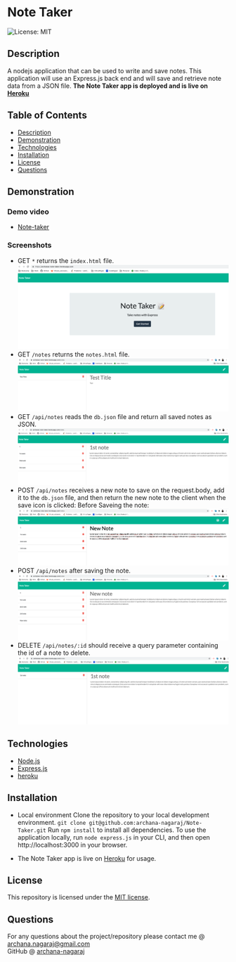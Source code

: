 # Note Taker

![License: MIT](https://img.shields.io/badge/License-MIT-yellow.svg)

## Description

A nodejs application that can be used to write and save notes. This application will use an Express.js back end and will save and retrieve note data from a JSON file. 
**The Note Taker app is deployed and is live on [Heroku](https://archanas-note-taker.herokuapp.com/)**

## Table of Contents

* [Description](#description)
* [Demonstration](#demonstration)
* [Technologies](#technologies)
* [Installation](#installation)
* [License](#license)
* [Questions](#questions)

## Demonstration


### Demo video
* [Note-taker](https://drive.google.com/file/d/1mNuUI9wi6TTO-6MELPLR9i1X-xeH_1c_/view)

### Screenshots 
* GET `*` returns the `index.html` file. ![/](./public/assets/images/index.png)
* GET `/notes` returns the `notes.html` file. ![/notes](./public/assets/images/notes.png)
* GET `/api/notes` reads the `db.json` file and return all saved notes as JSON.![/api/notes](./public/assets/images/getnotes.png)
* POST `/api/notes` receives a new note to save on the request.body, add it to the `db.json` file, 
    and then return the new note to the client when the save icon is clicked: Before Saveing the note:
    ![/api/notes](./public/assets/images/PostMethod_beforeSave.png)
* POST `/api/notes` after saving the note.![/api/notes](./public/assets/images/postMethod.png)
* DELETE `/api/notes/:id` should receive a query parameter containing the id of a note to delete. ![/api/notes/:id](./public/assets/images/deleteMethod.png)


## Technologies

* [Node.js](https://nodejs.org/)
* [Express.js](https://expressjs.com/)
* [heroku](https://www.heroku.com/)

## Installation

* Local environment
    Clone the repository to your local development environment.
    `git clone git@github.com:archana-nagaraj/Note-Taker.git`
    Run `npm install` to install all dependencies. 
    To use the application locally, run `node express.js` in your CLI, and then open http://localhost:3000 in your browser. 

* The Note Taker app is live on [Heroku](https://archanas-note-taker.herokuapp.com/) for usage.


## License

This repository is licensed under the [MIT license](./LICENSE).


## Questions

For any questions about the project/repository please contact me @ [archana.nagaraj@gmail.com](mailto:archana.nagaraj@gmail.com) </br>
GitHub @ [archana-nagaraj](https://github.com/archana-nagaraj) 
